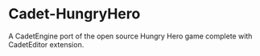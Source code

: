 Cadet-HungryHero
================

A CadetEngine port of the open source Hungry Hero game complete with CadetEditor extension.